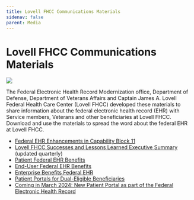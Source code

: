 ```yaml
---
title: Lovell FHCC Communications Materials
sidenav: false
parent: Media
---
```

# Lovell FHCC Communications Materials

![](../images/small-poster-onsite-at-lovell-fhcc_microsoftteams-image-4-.jpg)

The Federal Electronic Health Record Modernization office, Department of Defense, Department of Veterans Affairs and Captain James A. Lovell Federal Health Care Center (Lovell FHCC) developed these materials to share information about the federal electronic health record (EHR) with Service members, Veterans and other beneficiaries at Lovell FHCC. Download and use the materials to spread the word about the federal EHR at Lovell FHCC.

- [Federal EHR Enhancements in Capability Block 11](../images/FEHR-Enhancements-in-Capability-Block-11_081924_508ed.pdf)
- [Lovell FHCC Successes and Lessons Learned Executive Summary](../images/fhcc-success-and-lessons-learned-exec-summary-text-6.28.24_508ed.pdf) (updated quarterly)
- [Patient Federal EHR Benefits ](https://www.fehrm.gov/images/lovell-patient-benefits_federal-ehr-benefits_010524_508ed.pdf)
- [End-User Federal EHR Benefits ](https://www.fehrm.gov/images/lovell-end-user-benefits_federal-ehr-benefits_010524_508ed.pdf)
- [Enterprise Benefits Federal EHR ](https://www.fehrm.gov/images/lovell-enterprise-benefits_federal-ehr-benefits_010524_508ed.pdf)
- [Patient Portals for Dual-Eligible Beneficiaries](https://www.fehrm.gov/images/lovell-fhcc-patient-portals-2-pager_lovell-fhcc-branded_20240210_508.pdf)
- [Coming in March 2024: New Patient Portal as part of the Federal Electronic Health Record](https://www.va.gov/lovell-federal-health-care-va/stories/coming-in-march-2024-new-patient-portal-as-part-of-the-federal-electronic-health-record/)

